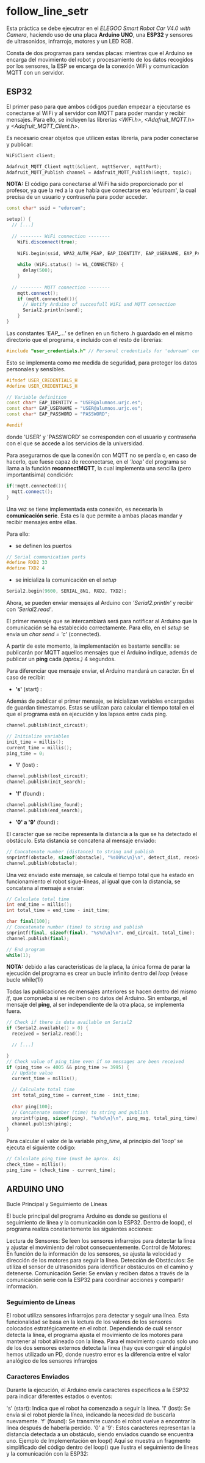 # follow_line_setr

Esta práctica se debe ejecutrar en el *ELEGOO Smart Robot Car V4.0 with Camera*, haciendo uso de una placa **Arduino UNO**, una **ESP32** y sensores de ultrasonidos, infrarrojo, motores y un LED RGB.

Consta de dos programas para sendas placas: mientras que el Arduino se encarga del movimiento del robot y procesamiento de los datos recogidos por los sensores, la ESP se encarga de la conexión WiFi y comunicación MQTT con un servidor.

## ESP32
El primer paso para que ambos códigos puedan empezar a ejecutarse es conectarse al WiFi y al servidor con MQTT para poder mandar y recibir mensajes. Para ello, se incluyen las librerías *<WiFi.h>*, *<Adafruit_MQTT.h>* y *<Adafruit_MQTT_Client.h>*.

Es necesario crear objetos que utilicen estas librería, para poder conectarse y publicar:
```c++
WiFiClient client;

Adafruit_MQTT_Client mqtt(&client, mqttServer, mqttPort);
Adafruit_MQTT_Publish channel = Adafruit_MQTT_Publish(&mqtt, topic);
```

**NOTA:** El código para conectarse al WiFi ha sido proporcionado por el profesor, ya que la red a la que había que conectarse era 'eduroam', la cual precisa de un usuario y contraseña para poder acceder.

```c++
const char* ssid = "eduroam";

setup() {
  // [...]
  
  // -------- WiFi connection --------
    WiFi.disconnect(true); 
  
    WiFi.begin(ssid, WPA2_AUTH_PEAP, EAP_IDENTITY, EAP_USERNAME, EAP_PASSWORD); 
  
    while (WiFi.status() != WL_CONNECTED) {
      delay(500);
    }
  
  // -------- MQTT connection --------
    mqtt.connect();
    if (mqtt.connected()){
      // Notify Arduino of succesfull WiFi and MQTT connection
      Serial2.println(send); 
    }
}

```
Las constantes *'EAP_...'* se definen en un fichero .h guardado en el mismo directorio que el programa, e incluido con el resto de librerías:
```c++
#include "user_credentials.h" // Personal credentials for 'eduroam' connection
```
Esto se implementa como me medida de seguridad, para proteger los datos personales y sensibles.

```c++ user_credentials.h
#ifndef USER_CREDENTIALS_H
#define USER_CREDENTIALS_H

// Variable definition
const char* EAP_IDENTITY = "USER@alumnos.urjc.es";
const char* EAP_USERNAME = "USER@alumnos.urjc.es";
const char* EAP_PASSWORD = "PASSWORD";

#endif
```

donde 'USER' y 'PASSWORD' se corresponden con el usuario y contraseña con el que se accede a los servicios de la universidad.

Para asegurarnos de que la conexión con MQTT no se perdía o, en caso de hacerlo, que fuese capaz de reconectarse, en el *'loop'* del programa se llama a la función **reconnectMQTT**, la cual implementa una sencilla (pero importantísima) condición:
```c++
if(!mqtt.connected()){
  mqtt.connect();
}
```
Una vez se tiene implementada esta conexión, es necesaria la **comunicación serie**. Esta es la que permite a ambas placas mandar y recibir mensajes entre ellas.

Para ello:
- se definen los puertos
```c++
// Serial communication ports
#define RXD2 33
#define TXD2 4
```
- se inicializa la comunicación en el *setup*
```c++
Serial2.begin(9600, SERIAL_8N1, RXD2, TXD2);
```

Ahora, se pueden enviar mensajes al Arduino con *'Serial2.println'* y recibir con *'Serial2.read'*.

El primer mensaje que se intercambiará será para notificar al Arduino que la comunicación se ha establecido correctamente. Para ello, en el *setup* se envía un *char send = 'c'* (connected).

A partir de este momento, la implementación es bastante sencilla: se publicarán por MQTT aquellos mensajes que el Arduino indique, además de publicar un **ping** cada *(aprox.)* 4 segundos.

Para diferenciar que mensaje enviar, el Arduino mandará un caracter. En el caso de recibir:
- **'s'**  (start) :

Además de publicar el primer mensaje, se inicializan variables encargadas de guardan timestamps. Estas se utilizan para calcular el tiempo total en el que el programa está en ejecución y los lapsos entre cada ping.
```c++
channel.publish(init_circuit);

// Initialize variables
init_time = millis();
current_time = millis();
ping_time = 0;
```

- **'l'**  (lost) :
```c++
channel.publish(lost_circuit);
channel.publish(init_search);
```

- **'f'**  (found) :
```c++
channel.publish(line_found);
channel.publish(end_search);
```

- **'0' a '9'**  (found) :

El caracter que se recibe representa la distancia a la que se ha detectado el obstáculo. Esta distancia se concatena al mensaje enviado:
```c++
// Concatenate number (distance) to string and publish
snprintf(obstacle, sizeof(obstacle), "%s00%c\n}\n", detect_dist, received);
channel.publish(obstacle);
```
Una vez enviado este mensaje, se calcula el tiempo total que ha estado en funcionamiento el robot sigue-líneas, al igual que con la distancia, se concatena al mensaje a enviar:
```c++
// Calculate total time
int end_time = millis();
int total_time = end_time - init_time;

char final[100];
// Concatenate number (time) to string and publish
snprintf(final, sizeof(final), "%s%d\n}\n", end_circuit, total_time);
channel.publish(final);

// End program
while(1);
```
**NOTA:** debido a las caracteristicas de la placa, la única forma de parar la ejecución del programa es crear un bucle infinito dentro del *loop* (véase bucle while(1))

Todas las publicaciones de mensajes anteriores se hacen dentro del mismo *if*, que comprueba si se reciben o no datos del Arduino.
Sin embargo, el mensaje del **ping**, al ser independiente de la otra placa, se implementa fuera.
```c++
// Check if there is data available on Serial2
if (Serial2.available() > 0) {
  received = Serial2.read();

  // [...]

}
// Check value of ping_time even if no messages are been received
if (ping_time <= 4005 && ping_time >= 3995) {
  // Update value
  current_time = millis();

  // Calculate total time
  int total_ping_time = current_time - init_time;
  
  char ping[100];
  // Concatenate number (time) to string and publish
  snprintf(ping, sizeof(ping), "%s%d\n}\n", ping_msg, total_ping_time);
  channel.publish(ping);
}
```

Para calcular el valor de la variable *ping_time*, al principio del *'loop'* se ejecuta el siguiente código:
```c++
// Calculate ping_time (must be aprox. 4s)
check_time = millis();
ping_time = (check_time - current_time);
```

## ARDUINO UNO

Bucle Principal y Seguimiento de Líneas

El bucle principal del programa Arduino es donde se gestiona el seguimiento de línea y la comunicación con la ESP32. Dentro de loop(), el programa realiza constantemente las siguientes acciones:

Lectura de Sensores: Se leen los sensores infrarrojos para detectar la línea y ajustar el movimiento del robot consecuentemente.
Control de Motores: En función de la información de los sensores, se ajusta la velocidad y dirección de los motores para seguir la línea.
Detección de Obstáculos: Se utiliza el sensor de ultrasonidos para identificar obstáculos en el camino y detenerse.
Comunicación Serie: Se envían y reciben datos a través de la comunicación serie con la ESP32 para coordinar acciones y compartir información.

### Seguimiento de Líneas
El robot utiliza sensores infrarrojos para detectar y seguir una línea. Esta funcionalidad se basa en la lectura de los valores de los sensores colocados estratégicamente en el robot. Dependiendo de cuál sensor detecta la línea, el programa ajusta el movimiento de los motores para mantener al robot alineado con la línea. Para el movimiento cuando solo uno de los dos sensores externos detecta la linea (hay que corrgeir el ángulo) hemos utilizado un PD, donde nuestro error es la diferencia entre el valor analógico de los sensores infrarojos

### Caracteres Enviados
Durante la ejecución, el Arduino envía caracteres específicos a la ESP32 para indicar diferentes estados o eventos:

's' (start): Indica que el robot ha comenzado a seguir la línea.
'l' (lost): Se envía si el robot pierde la línea, indicando la necesidad de buscarla nuevamente.
'f' (found): Se transmite cuando el robot vuelve a encontrar la línea después de haberla perdido.
'0' a '9': Estos caracteres representan la distancia detectada a un obstáculo, siendo enviados cuando se encuentra uno.
Ejemplo de Implementación en loop()
Aquí se muestra un fragmento simplificado del código dentro del loop() que ilustra el seguimiento de líneas y la comunicación con la ESP32:
